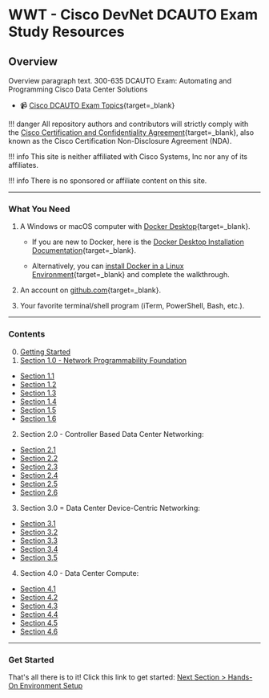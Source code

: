 # WWT - Cisco DevNet DCAUTO Exam Study Resources

## Overview

Overview paragraph text.  300-635 DCAUTO Exam: Automating and Programming Cisco Data Center Solutions

- :video_camera: [Cisco DCAUTO Exam Topics](https://learningnetwork.cisco.com/s/dcauto-exam-topics "Cisco DCAUTO Exam Topics"){target=_blank}

!!! danger
    All repository authors and contributors will strictly comply with the [Cisco Certification and Confidentiality Agreement](https://www.cisco.com/c/dam/en_us/training-events/downloads/certificationNDA.pdf "Cisco Certification and Confidentiality Agreement"){target=_blank}, also known as the Cisco Certification Non-Disclosure Agreement (NDA).

!!! info
    This site is neither affiliated with Cisco Systems, Inc nor any of its affiliates.

!!! info
    There is no sponsored or affiliate content on this site.

---

### What You Need

1. A Windows or macOS computer with [Docker Desktop](https://www.docker.com/products/docker-desktop "Docker Desktop Download"){target=_blank}.

   - If you are new to Docker, here is the [Docker Desktop Installation Documentation](https://docs.docker.com/desktop/ "Docker Desktop Installation Documentation"){target=_blank}.

   - Alternatively, you can [install Docker in a Linux Environment](https://docs.docker.com/engine/install/ "Install Docker in a Linux Environment"){target=_blank} and complete the walkthrough.

2. An account on [github.com](https://github.com/join "Join GitHub"){target=_blank}.

3. Your favorite terminal/shell program (iTerm, PowerShell, Bash, etc.).

---

### Contents

0. [Getting Started](sections/section_0.md "Getting Started")
1. [Section 1.0 - Network Programmability Foundation](sections/section_1.md "Network Programmability Foundation")

- [Section 1.1](sections/section_1_1.md "Section 1.1")
- [Section 1.2](sections/section_1_2.md "Section 1.2")
- [Section 1.3](sections/section_1_3.md "Section 1.3")
- [Section 1.4](sections/section_1_4.md "Section 1.4")
- [Section 1.5](sections/section_1_5.md "Section 1.5")
- [Section 1.6](sections/section_1_6.md "Section 1.6")

2. Section 2.0 - Controller Based Data Center Networking:

- [Section 2.1](sections/section_2_1.md "Section 2.1")
- [Section 2.2](sections/section_2_2.md "Section 2.2")
- [Section 2.3](sections/section_2_3.md "Section 2.3")
- [Section 2.4](sections/section_2_4.md "Section 2.4")
- [Section 2.5](sections/section_2_5.md "Section 2.5")
- [Section 2.6](sections/section_2_6.md "Section 2.6")

3. Section 3.0 = Data Center Device-Centric Networking:

- [Section 3.1](sections/section_3_1.md "Section 3.1")
- [Section 3.2](sections/section_3_2.md "Section 3.2")
- [Section 3.3](sections/section_3_3.md "Section 3.3")
- [Section 3.4](sections/section_3_4.md "Section 3.4")
- [Section 3.5](sections/section_3_5.md "Section 3.5")

4. Section 4.0 - Data Center Compute:

- [Section 4.1](sections/section_4_1.md "Section 4.1")
- [Section 4.2](sections/section_4_2.md "Section 4.2")
- [Section 4.3](sections/section_4_3.md "Section 4.3")
- [Section 4.4](sections/section_4_4.md "Section 4.4")
- [Section 4.5](sections/section_4_5.md "Section 4.5")
- [Section 4.6](sections/section_4_6.md "Section 4.6")

---

### Get Started

That's all there is to it! Click this link to get started: [Next Section > Hands-On Environment Setup](sections/section_0.md "Hands-On Environment Setup")

